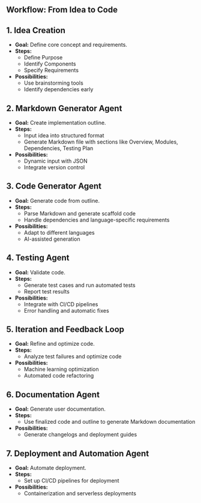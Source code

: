 ## Workflow: From Idea to Code
## 1. Idea Creation
- **Goal:** Define core concept and requirements.
- **Steps:**
  - Define Purpose
  - Identify Components
  - Specify Requirements
- **Possibilities:**
  - Use brainstorming tools
  - Identify dependencies early

## 2. Markdown Generator Agent
- **Goal:** Create implementation outline.
- **Steps:**
  - Input idea into structured format
  - Generate Markdown file with sections like Overview, Modules, Dependencies, Testing Plan
- **Possibilities:**
  - Dynamic input with JSON
  - Integrate version control

## 3. Code Generator Agent
- **Goal:** Generate code from outline.
- **Steps:**
  - Parse Markdown and generate scaffold code
  - Handle dependencies and language-specific requirements
- **Possibilities:**
  - Adapt to different languages
  - AI-assisted generation

## 4. Testing Agent
- **Goal:** Validate code.
- **Steps:**
  - Generate test cases and run automated tests
  - Report test results
- **Possibilities:**
  - Integrate with CI/CD pipelines
  - Error handling and automatic fixes

## 5. Iteration and Feedback Loop
- **Goal:** Refine and optimize code.
- **Steps:**
  - Analyze test failures and optimize code
- **Possibilities:**
  - Machine learning optimization
  - Automated code refactoring

## 6. Documentation Agent
- **Goal:** Generate user documentation.
- **Steps:**
  - Use finalized code and outline to generate Markdown documentation
- **Possibilities:**
  - Generate changelogs and deployment guides

## 7. Deployment and Automation Agent
- **Goal:** Automate deployment.
- **Steps:**
  - Set up CI/CD pipelines for deployment
- **Possibilities:**
  - Containerization and serverless deployments
